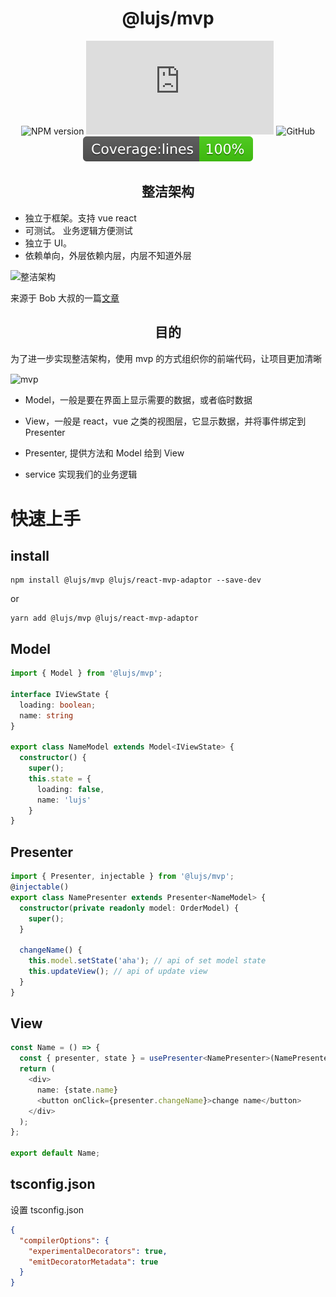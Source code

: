 <h1 align = "center">@lujs/mvp</h1>

<div align="center">

![NPM version](https://img.shields.io/npm/v/@lujs/mvp.svg?style=flat)
![Gzip size](https://img.badgesize.io/https:/unpkg.com/@lujs/mvp/dist/index.js?label=gzip%20size&compression=gzip)
![GitHub](https://img.shields.io/npm/l/@lujs/mvp)
![Coverage line](https://raw.githubusercontent.com/lulusir/mvp/main/coverage/badge-lines.svg)

</div>

<h2 align = "center"> 整洁架构</h2>

- 独立于框架。支持 vue react
- 可测试。 业务逻辑方便测试
- 独立于 UI。
- 依赖单向，外层依赖内层，内层不知道外层

 <img src="https://lulusir.github.io/mvp-docs/CleanArchitecture.jpg" width = "600"  alt="整洁架构" align=center />

来源于 Bob 大叔的一篇[文章](https://blog.cleancoder.com/uncle-bob/2012/08/13/the-clean-architecture.html)

<h2 align = "center"> 目的</h2>

为了进一步实现整洁架构，使用 mvp 的方式组织你的前端代码，让项目更加清晰

<img src="https://lulusir.github.io/mvp-docs/mvp.png" width = "600"  alt="mvp" align=center />

- Model，一般是要在界面上显示需要的数据，或者临时数据

- View，一般是 react，vue 之类的视图层，它显示数据，并将事件绑定到 Presenter

- Presenter, 提供方法和 Model 给到 View
- service 实现我们的业务逻辑

# 快速上手

## install

```
npm install @lujs/mvp @lujs/react-mvp-adaptor --save-dev
```

or

```
yarn add @lujs/mvp @lujs/react-mvp-adaptor
```

## Model

```typescript
import { Model } from '@lujs/mvp';

interface IViewState {
  loading: boolean;
  name: string
}

export class NameModel extends Model<IViewState> {
  constructor() {
    super();
    this.state = {
      loading: false,
      name: 'lujs'
    }
}

```

## Presenter

```typescript
import { Presenter, injectable } from '@lujs/mvp';
@injectable()
export class NamePresenter extends Presenter<NameModel> {
  constructor(private readonly model: OrderModel) {
    super();
  }

  changeName() {
    this.model.setState('aha'); // api of set model state
    this.updateView(); // api of update view
  }
}
```

## View

```typescript | pure
const Name = () => {
  const { presenter, state } = usePresenter<NamePresenter>(NamePresenter);
  return (
    <div>
      name: {state.name}
      <button onClick={presenter.changeName}>change name</button>
    </div>
  );
};

export default Name;
```

## tsconfig.json

设置 tsconfig.json

```json
{
  "compilerOptions": {
    "experimentalDecorators": true,
    "emitDecoratorMetadata": true
  }
}
```
